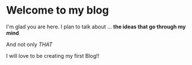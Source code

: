 # Welcome to my blog

I'm glad you are here. I plan to talk about ...
**the ideas that go through my mind**

And not only _THAT_

I will love to be creating my first Blog!!
